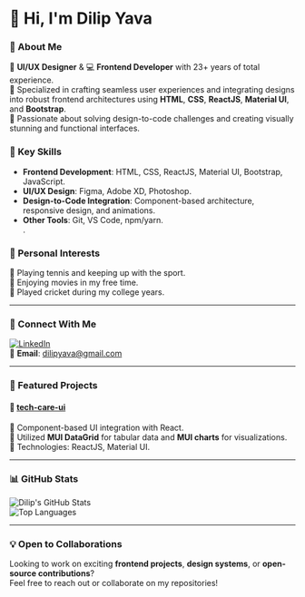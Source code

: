 # 👋 Hi, I'm Dilip Yava  

### 🚀 About Me  
🎨 **UI/UX Designer** & 💻 **Frontend Developer** with 23+ years of total experience.  
🔧 Specialized in crafting seamless user experiences and integrating designs into robust frontend architectures using **HTML**, **CSS**, **ReactJS**, **Material UI**, and **Bootstrap**.  
🎯 Passionate about solving design-to-code challenges and creating visually stunning and functional interfaces.  

### 🌟 Key Skills  
- **Frontend Development**: HTML, CSS, ReactJS, Material UI, Bootstrap, JavaScript.
- **UI/UX Design**: Figma, Adobe XD, Photoshop.  
- **Design-to-Code Integration**: Component-based architecture, responsive design, and animations.  
- **Other Tools**: Git, VS Code, npm/yarn.  
.
### 🌈 Personal Interests  
🎾 Playing tennis and keeping up with the sport.  
🍿 Enjoying movies in my free time.  
🏏 Played cricket during my college years.  

---

### 🔗 Connect With Me  
[![LinkedIn](https://img.shields.io/badge/-LinkedIn-blue?style=flat&logo=LinkedIn&logoColor=white)](https://www.linkedin.com/in/dilipy/)  
📧 **Email**: [dilipyava@gmail.com](mailto:dilipyava@gmail.com)  

---

### 📂 Featured Projects  

#### 🔹 **[tech-care-ui](https://github.com/dilipy11/tech-care-ui)**  
🔸 Component-based UI integration with React.  
🔸 Utilized **MUI DataGrid** for tabular data and **MUI charts** for visualizations.  
🔸 Technologies: ReactJS, Material UI.  

---

### 📊 GitHub Stats  
![Dilip's GitHub Stats](https://github-readme-stats.vercel.app/api?username=dilipy11&show_icons=true&theme=radical)  
![Top Languages](https://github-readme-stats.vercel.app/api/top-langs/?username=dilipy11&layout=compact&theme=radical)  

---

### 💡 Open to Collaborations  
Looking to work on exciting **frontend projects**, **design systems**, or **open-source contributions**?  
Feel free to reach out or collaborate on my repositories!  

